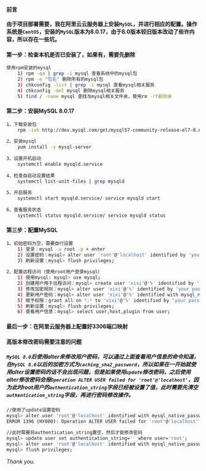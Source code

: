 #### 前言

​			**由于项目部署需要，我在阿里云云服务器上安装`MySQL`，并进行相应的配置。操作系统是`CentOS`，安装的`MySQL`版本为8.0.17，由于8.0版本较旧版本改动了些许内容，所以存在一些坑。**

#### 第一步：检查本机是否已安装了，如果有，需要先删除

```bash
使用rpm安装的mysql
	1) rpm -qa | grep -i mysql 查看系统中的mysql包
    2) rpm -e "包名" 删除所有的mysql包
    3) chkconfig -list | grep -i mysql 查看mysql相关服务
    4) chkconfig -del mysql 删除mysql相关服务
    5) find / -name mysql 查找与mysql相关文件夹，使用rm -rf删除掉
```



#### 第二步：安装MySQL 8.0.17

```bash
1、下载安装包
	rpm -ivh http://dev.mysql.com/get/mysql57-community-release-el7-8.noarch.rpm
	
2、安装mysql
	yum install -y mysql-server
	
3、设置开机启动
	systemctl enable mysqld.service
	
4、检查自启动设置结果
	systemctl list-unit-files | grep mysqld
	
5、开启服务
    systemctl start mysqld.service/ service mysqld start
    
6、查看服务状态
	systemctl status mysqld.service/ service mysqld status
```



#### 第三步：配置MySQL

```bash
1、初始密码为空，需要自行设置
	1) 登录：mysql -u root -p + enter
	2) 设置密码：mysql> alter user 'root'@'localhost' identified by 'your password';
	3) 刷新设置：mysql> flush privileges;
	
2、配置远程访问（使用root用户登录mysql）
	1) 使用mysql: mysql> use mysql;
	2) 创建用户用于远程访问：mysql> create user 'xixi'@'%' identified by 'your password';
	3) 修改加密规则：mysql> alter user 'xixi'@'%' identified by 'your password' password expire never;
	4) 更新用户密码：mysql> alter user 'xixi'@'%' identified with mysql_native_password by 'your password';
	5) 赋予权限：grant all on *.* to 'xixi'@'%' identified by "your password" with grant option;
	5) 刷新设置：mysql> flush privileges;
	6) 查看用户信息：mysql> select user,host,plugin from user;
```



#### 最后一步：在阿里云服务器上配置好3306端口映射



#### 高版本修改密码需要注意的问题

##### 		`MySQL 8.0`后使用alter来修改用户密码，可以通过上面查看用户信息的命令知道，在`MySQL 8.0`以后的加密方式为`caching_sha2_password`，所以如果在一开始就使用alter设置密码的话不会出现问题，但是如果使用`update`修改密码，之后使用alter修改密码会报`Operation ALTER USER failed for 'root'@'localhost'`，因为此时root用户的`authentication_string`字段已经被设置了值，此时需要先清空`authentication_string`字段，再进行密码修改操作。

```bash
//使用了update设置密码
mysql> alter user 'root'@'localhost' identified with mysql_native_password by 'your password';
ERROR 1396 (HY000): Operation ALTER USER failed for 'root'@'localhost'

//此时需要将authentication_string置空，然后才能修改密码
mysql> update user set authentication_string='' where user='root';
mysql> alter user 'root'@'localhost' identified with mysql_native_password by 'your password';
mysql> flush privileges;
```



*Thank you.*



